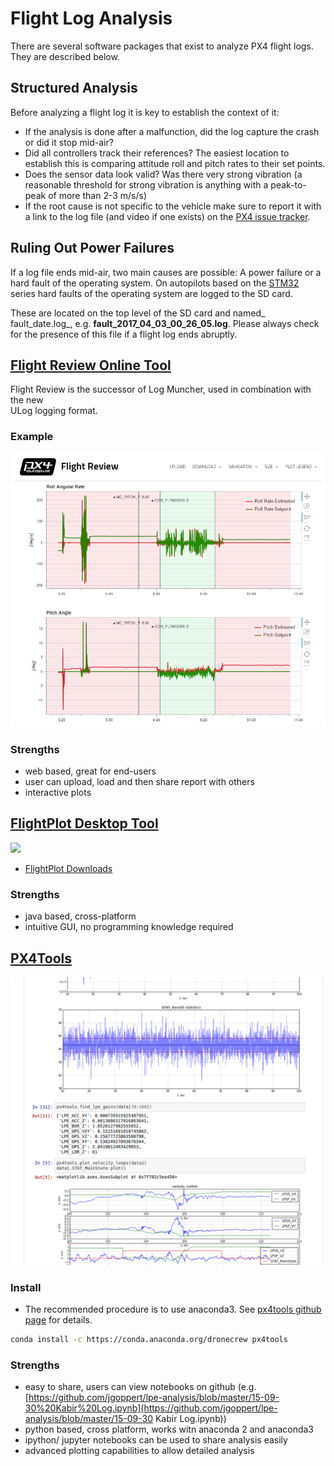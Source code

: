 # Flight Log Analysis

There are several software packages that exist to analyze PX4 flight logs. They are described below.

## Structured Analysis

Before analyzing a flight log it is key to establish the context of it:

* If the analysis is done after a malfunction, did the log capture the crash or did it stop mid-air?
* Did all controllers track their references? The easiest location to establish this is comparing attitude roll and pitch rates to their set points.
* Does the sensor data look valid? Was there very strong vibration \(a reasonable threshold for strong vibration is anything with a peak-to-peak of more than 2-3 m/s/s\)
* If the root cause is not specific to the vehicle make sure to report it with a link to the log file \(and video if one exists\) on the [PX4 issue tracker](https://github.com/px4/firmware/issues/new).

## Ruling Out Power Failures

If a log file ends mid-air, two main causes are possible: A power failure or a hard fault of the operating system. On autopilots based on the [STM32 ](http://www.st.com/en/microcontrollers/stm32-32-bit-arm-cortex-mcus.html?querycriteria=productId=SC1169)series hard faults of the operating system are logged to the SD card.

These are located on the top level of the SD card and named_ fault\_date.log_, e.g. **fault\_2017\_04\_03\_00\_26\_05.log**. Please always check for the presence of this file if a flight log ends abruptly.

## [Flight Review Online Tool](http://logs.px4.io)

Flight Review is the successor of Log Muncher, used in combination with the new  
ULog logging format.

### Example

![](../../assets/flight_log_analysis/flight-review-example.png)

### Strengths

* web based, great for end-users
* user can upload, load and then share report with others
* interactive plots

## [FlightPlot Desktop Tool](https://github.com/PX4/FlightPlot)

![](https://pixhawk.org/_media/dev/flightplot-0.2.16-screenshot.png)

* [FlightPlot Downloads](https://s3.amazonaws.com/flightplot/releases/latest.html)

### Strengths

* java based, cross-platform
* intuitive GUI, no programming knowledge required

## [PX4Tools](https://github.com/dronecrew/px4tools)

![](../../assets/flight_log_analysis/px4tools.png)

### Install

* The recommended procedure is to use anaconda3. See [px4tools github page](https://github.com/dronecrew/px4tools) for details.

```bash
conda install -c https://conda.anaconda.org/dronecrew px4tools
```

### Strengths

* easy to share, users can view notebooks on github \(e.g. [https://github.com/jgoppert/lpe-analysis/blob/master/15-09-30%20Kabir%20Log.ipynb](https://github.com/jgoppert/lpe-analysis/blob/master/15-09-30 Kabir Log.ipynb)\)
* python based, cross platform, works witn anaconda 2 and anaconda3
* ipython/ jupyter notebooks can be used to share analysis easily
* advanced plotting capabilities to allow detailed analysis



